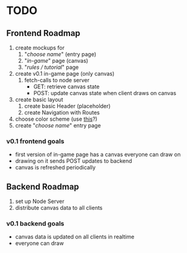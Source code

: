 # TODO

## Frontend Roadmap

1. create mockups for
   1. "*choose name*" (entry page)
   2. "*in-game*" page (canvas)
   3. "*rules / tutorial*" page
2. create v0.1 in-game page (only canvas)
   1. fetch-calls to node server
      - GET: retrieve canvas state
      - POST: update canvas state when client draws on canvas
3. create basic layout
   1. create basic Header (placeholder)
   2. create Navigation with Routes
4. choose color scheme (use [this](https://coolors.co/)?)
5. create "*choose name*" entry page

### v0.1 frontend goals

- first version of in-game page has a canvas everyone can draw on
- drawing on it sends POST updates to backend
- canvas is refreshed periodically 

## Backend Roadmap

1. set up Node Server
2. distribute canvas data to all clients

### v0.1 backend goals

- canvas data is updated on all clients in realtime
- everyone can draw

